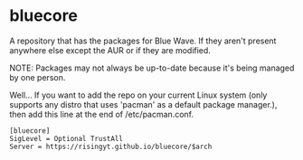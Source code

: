 # bluecore
A repository that has the packages for Blue Wave. If they aren't present anywhere else except the AUR or if they are modified.

NOTE: Packages may not always be up-to-date because it's being managed by one person. 

Well... If you want to add the repo on your current Linux system (only supports any distro that uses 'pacman' as a default package manager.), then add this line at the end of /etc/pacman.conf.

```
[bluecore]
SigLevel = Optional TrustAll
Server = https://risingyt.github.io/bluecore/$arch
```
